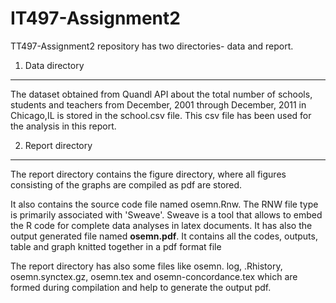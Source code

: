 IT497-Assignment2
=================

TT497-Assignment2 repository has two directories- data and report.

1) Data directory
-------------------
The dataset obtained from Quandl API about the total number of schools, students and teachers from December, 2001 through December, 2011 in Chicago,IL is stored in the school.csv file. This csv file has been used for the analysis in this report.

2) Report directory
--------------------
The report directory contains the figure directory, where all figures consisting of the graphs are compiled as pdf are stored.

It also contains the source code file named osemn.Rnw. The RNW file type is primarily associated with 'Sweave'. Sweave is a tool that allows to embed the R code for complete data analyses in latex documents. 
It has also the output generated file named **osemn.pdf**. It contains all the codes, outputs, table and graph knitted together in a pdf format file                           

The report directory has also some files like osemn. log, .Rhistory, osemn.synctex.gz, osemn.tex  and osemn-concordance.tex which are formed during compilation and help to generate the output pdf.

